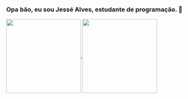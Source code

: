 ### Opa bão, eu sou Jessé Alves, estudante de programação. 👋

<a href="https://github.com/jessalvess/github-readme-stats">
  <img height=200 align="center" src="https://github-readme-stats.vercel.app/api?username=jessalvess&show_icons=true&theme=dark&rank_icon=github">
</a>
<a href="https://github.com/jessalvess/convoychat">
  <img height=200 align="center" src="https://github-readme-stats.vercel.app/api/top-langs?username=jessalvess&layout=compact&langs_count=8&card_width=300" />
</a>

<!--
**JessAlvess/JessAlvess** is a ✨ _special_ ✨ repository because its `README.md` (this file) appears on your GitHub profile.

Here are some ideas to get you started:

- 🔭 I’m currently working on ...
- 🌱 I’m currently learning ...
- 👯 I’m looking to collaborate on ...
- 🤔 I’m looking for help with ...
- 💬 Ask me about ...
- 📫 How to reach me: ...
- 😄 Pronouns: ...
- ⚡ Fun fact: ...
-->
